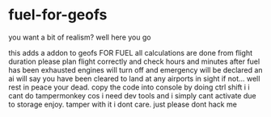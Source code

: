 # fuel-for-geofs
you want a bit of realism? well here you go


this adds a addon to geofs FOR FUEL
all calculations are done from flight duration
please plan flight correctly and check hours and minutes
after fuel has been exhausted engines will turn off and emergency will be declared
an ai will say you have been cleared to land at any airports in sight
if not...
well rest in peace
your dead.
copy the code into console by doing ctrl shift i 
i cant do tampermonkey cos i need dev tools
and i simply cant activate due to storage 
enjoy.
tamper with it i dont care. just please dont hack me
